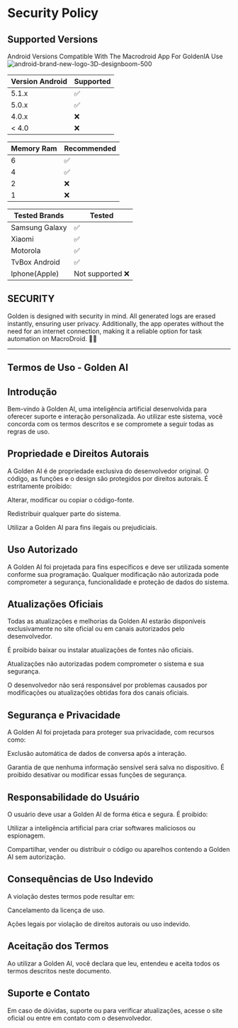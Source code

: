 # Security Policy

## Supported Versions

Android Versions Compatible With The Macrodroid App For GoldenIA Use
![android-brand-new-logo-3D-designboom-500](https://github.com/user-attachments/assets/b0518c37-1cab-4ed3-a5ee-ad1fe896645e)

| Version Android | Supported          |
| ------- | ------------------ |
| 5.1.x   | :white_check_mark: |
| 5.0.x   | :white_check_mark:                |
| 4.0.x   | :x: |
| < 4.0   | :x:                |

| Memory Ram | Recommended          |
| ------- | ------------------ |
| 6   | :white_check_mark: |
| 4   | :white_check_mark:                |
| 2   | :x: |
| 1   | :x:                |

| Tested Brands | Tested          |
| ------- | ------------------ |
| Samsung Galaxy   | :white_check_mark: |
| Xiaomi  | :white_check_mark:                |
| Motorola   | :white_check_mark: |
| TvBox Android   | :white_check_mark:                |
| Iphone(Apple)   | Not supported :x:  |

## SECURITY

Golden is designed with security in mind. All generated logs are erased instantly, ensuring user privacy. Additionally, the app operates without the need for an internet connection, making it a reliable option for task automation on MacroDroid. 🤖🌟

---------------------------------------

## Termos de Uso - Golden AI

## Introdução
Bem-vindo à Golden AI, uma inteligência artificial desenvolvida para oferecer suporte e interação personalizada. Ao utilizar este sistema, você concorda com os termos descritos e se compromete a seguir todas as regras de uso.

## Propriedade e Direitos Autorais
A Golden AI é de propriedade exclusiva do desenvolvedor original. O código, as funções e o design são protegidos por direitos autorais.
É estritamente proibido:

Alterar, modificar ou copiar o código-fonte.

Redistribuir qualquer parte do sistema.

Utilizar a Golden AI para fins ilegais ou prejudiciais.


## Uso Autorizado
A Golden AI foi projetada para fins específicos e deve ser utilizada somente conforme sua programação. Qualquer modificação não autorizada pode comprometer a segurança, funcionalidade e proteção de dados do sistema.

## Atualizações Oficiais
Todas as atualizações e melhorias da Golden AI estarão disponíveis exclusivamente no site oficial ou em canais autorizados pelo desenvolvedor.

É proibido baixar ou instalar atualizações de fontes não oficiais.

Atualizações não autorizadas podem comprometer o sistema e sua segurança.

O desenvolvedor não será responsável por problemas causados por modificações ou atualizações obtidas fora dos canais oficiais.


## Segurança e Privacidade
A Golden AI foi projetada para proteger sua privacidade, com recursos como:

Exclusão automática de dados de conversa após a interação.

Garantia de que nenhuma informação sensível será salva no dispositivo.
É proibido desativar ou modificar essas funções de segurança.


## Responsabilidade do Usuário
O usuário deve usar a Golden AI de forma ética e segura. É proibido:

Utilizar a inteligência artificial para criar softwares maliciosos ou espionagem.

Compartilhar, vender ou distribuir o código ou aparelhos contendo a Golden AI sem autorização.


## Consequências de Uso Indevido
A violação destes termos pode resultar em:

Cancelamento da licença de uso.

Ações legais por violação de direitos autorais ou uso indevido.


## Aceitação dos Termos
Ao utilizar a Golden AI, você declara que leu, entendeu e aceita todos os termos descritos neste documento.

## Suporte e Contato
Em caso de dúvidas, suporte ou para verificar atualizações, acesse o site oficial ou entre em contato com o desenvolvedor.
